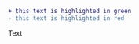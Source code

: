 ```diff
+ this text is highlighted in green
- this text is highlighted in red
```

<stile>Text</style>
